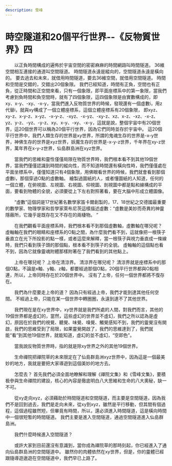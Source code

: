 ```yaml
---
description: 雪峰
---
```


# 時空隧道和20個平行世界--《反物質世界》四

　　以正負時間構成的遍佈於宇宙空間的密密麻麻的時間網路叫時間隧道。 36維空間相互連接的通道叫空間隧道。 時間隧道永遠是縱向的，空間隧道永遠是橫向的。 要去過去和未來，就借用時間隧道，要去36維空間，就借用空間隧道。 時間和空間是交錯的，交錯出20個象限。 我們已經知道，時間有正負，空間也有正負，從正時間和正空間來看，只有一個象限，即平面座標系中的第一象限，當我們考慮到負時間和負空間時，就有了四個象限，這四個象限是由實數構成的，即xy、x-y、-xy、-x-y，當我們進入反物質世界的時候，發現還有一個虛數i，用z代替i，就與xy構成了一個立體座標系，這個立體座標系有20個象限， 即xyz、xy-z、x-y-z、x-yz、-x-y-z、-xyz、-x-yz、-xy-z、xz、x-z、-xz、-x-z、yz、y-z、-yz、-y-z、xy、x-y、-xy、-x-y，這就是說，整個宇宙中有20個世界，這20個世界可以稱為20個平行世界，因為它們同時並存於宇宙中。 這20個平行世界中，我們人類生存的世界是xy世界，所謂的鬼魂生存的世界是-x-y世界，神佛生存的世界是xyz世界，妖魔生存的世界是-x-y-z世界，千年界在xy-z世界，萬年界在x-y-z世界，仙島群島洲在xyz世界。

　　當我們的思維和靈性僅僅局限在物質世界時，我們根本看不到其他19個世界，當我們僅僅認識到時間的縱向性，而不知道時間還有橫向性時，我們僅僅處在平面坐標系中，僅僅知道只有4個象限，用佛眼看世界的時候，我們就會看到那個虛數i，那個穿過O點的虛數軸。 繪製過圖紙的人，或者懂圖紙的人知道，任何的一個立體，在俯視圖、左視圖、右視圖、仰視圖、剖視圖中都是點和線構成的平面，要看到物體的全貌，必須要從上下左右對照著看，要在大腦中形成立體圖像。

　　“虛數”這個詞是17世紀著名數學家笛卡爾創製的，17、18世紀之交德國最重要的數學家、物理學家和哲學家萊布尼茨這樣描述虛數：“虛數是美妙而奇異的神靈隱蔽所，它幾乎是既存在又不存在的兩棲物。 ”

　　在我們觀看平面座標系時，我們根本看不到那個虛數軸，虛數軸在哪兒呢？ 虛軸軸在我們的眼睛和座標系的O點之間，為什麼我們看不到，這就像把一根筷子垂直立在光下所投影的點一樣，或者這麼來解釋，當一根筷子與視力垂直成一條線時，我們只看到筷子頭的那個點，根本看不到筷子的全貌。 虛軸軸的這個點也看不到，因為它就像靈魂附體那樣附著在了我們看到的其他點上。

　　上帝在哪兒呢？ 上帝在清涼界。 清涼界在哪兒呢？ 清涼界就是座標系中的那個O點，不論是x軸、y軸、z軸，都要經過那個O點，20個平行世界都與O點相連，所以，上帝同時存在於20個世界中。 沒有了上帝，任何一個世界都將不復存在。

　　我們為什麼要走上帝的道？ 因為只有經過上帝，我們才能到達其他任何空間。 不經過上帝，只能在某一個世界中轉圈圈，永遠到達不了其他世界。

　　我們現在是在xy世界中，xy世界就是我們所處的人間，對我們而言，其他的19個世界都是虛幻的，當然，這些虛幻的世界並不虛幻，我們之所以認為是虛幻，原因在於我們的視覺、聽覺、味覺、嗅覺、觸覺感知不到，我們的靈覺沒有開啟，我們的思維受到了局限，如果靈覺開啟了，我們的思維達到了，我們就能“看”到其他19個世界，就能知道，虛幻的並不虛幻，“空即色”。

　　當我說反物質世界時，指的就是除xy世界之外的其他19個世界。

　　生命禪院把禪院草的未來限定在了仙島群島洲xyz世界中，因為這是一個最美妙的地方，我就是要把大家導遊到這個美妙的地方去。

　　怎麼去？ 首先我們必須全面地瞭解和理解《禪院文集》和《雪峰文集》，要積极參與生命禪院的建設，核心的內容是徹底明白八大思維和生命的八大奧秘，缺一不可。

　　從xy走向xyz，必須藉助於時間隧道和空間隧道，而主要是空間隧道，因為我們不是回到過去，我們是走向未來，從xy到xyz，雖然是平行移動，但其間有個過程，這個過程雖然短，但畢竟有時間，所以，還必須進入時間隧道，這是橫向時間中一個很短暫的時間隧道。 我們主要是進入空間隧道，通過空間隧道進入仙島群島洲。

　　我們什麼時候進入空間隧道？

　　或許大家到目前還沒有意識到，當你成為禪院草的那時刻起，你已經進入了通向仙島群島洲的空間隧道中。 雖然你的肉體依然在xy世界，但是，你的靈體已經跟隨導遊遨遊在空間隧道中，我們早已上路了。

